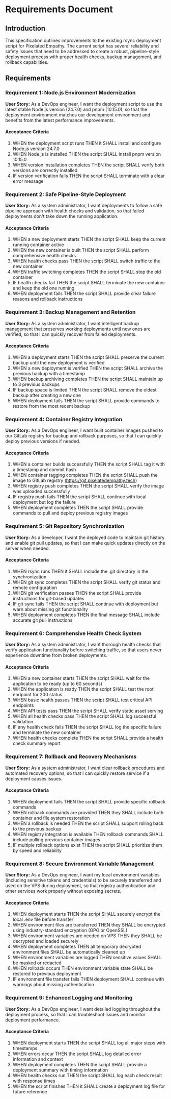 # Requirements Document

## Introduction

This specification outlines improvements to the existing rsync deployment script for Pixelated Empathy. The current script has several reliability and safety issues that need to be addressed to create a robust, pipeline-style deployment process with proper health checks, backup management, and rollback capabilities.

## Requirements

### Requirement 1: Node.js Environment Modernization

**User Story:** As a DevOps engineer, I want the deployment script to use the latest stable Node.js version (24.7.0) and pnpm (10.15.0), so that the deployment environment matches our development environment and benefits from the latest performance improvements.

#### Acceptance Criteria

1. WHEN the deployment script runs THEN it SHALL install and configure Node.js version 24.7.0
2. WHEN Node.js is installed THEN the script SHALL install pnpm version 10.15.0
3. WHEN version installation completes THEN the script SHALL verify both versions are correctly installed
4. IF version verification fails THEN the script SHALL terminate with a clear error message

### Requirement 2: Safe Pipeline-Style Deployment

**User Story:** As a system administrator, I want deployments to follow a safe pipeline approach with health checks and validation, so that failed deployments don't take down the running application.

#### Acceptance Criteria

1. WHEN a new deployment starts THEN the script SHALL keep the current running container active
2. WHEN the new container is built THEN the script SHALL perform comprehensive health checks
3. WHEN health checks pass THEN the script SHALL switch traffic to the new container
4. WHEN traffic switching completes THEN the script SHALL stop the old container
5. IF health checks fail THEN the script SHALL terminate the new container and keep the old one running
6. WHEN deployment fails THEN the script SHALL provide clear failure reasons and rollback instructions

### Requirement 3: Backup Management and Retention

**User Story:** As a system administrator, I want intelligent backup management that preserves working deployments until new ones are verified, so that I can quickly recover from failed deployments.

#### Acceptance Criteria

1. WHEN a deployment starts THEN the script SHALL preserve the current backup until the new deployment is verified
2. WHEN a new deployment is verified THEN the script SHALL archive the previous backup with a timestamp
3. WHEN backup archiving completes THEN the script SHALL maintain up to 3 previous backups
4. IF backup space is limited THEN the script SHALL remove the oldest backup after creating a new one
5. WHEN deployment fails THEN the script SHALL provide commands to restore from the most recent backup

### Requirement 4: Container Registry Integration

**User Story:** As a DevOps engineer, I want built container images pushed to our GitLab registry for backup and rollback purposes, so that I can quickly deploy previous versions if needed.

#### Acceptance Criteria

1. WHEN a container builds successfully THEN the script SHALL tag it with a timestamp and commit hash
2. WHEN container tagging completes THEN the script SHALL push the image to GitLab registry (https://git.pixelatedempathy.tech)
3. WHEN registry push completes THEN the script SHALL verify the image was uploaded successfully
4. IF registry push fails THEN the script SHALL continue with local deployment but log the failure
5. WHEN deployment completes THEN the script SHALL provide commands to pull and deploy previous registry images

### Requirement 5: Git Repository Synchronization

**User Story:** As a developer, I want the deployed code to maintain git history and enable git pull updates, so that I can make quick updates directly on the server when needed.

#### Acceptance Criteria

1. WHEN rsync runs THEN it SHALL include the .git directory in the synchronization
2. WHEN git sync completes THEN the script SHALL verify git status and remote configuration
3. WHEN git verification passes THEN the script SHALL provide instructions for git-based updates
4. IF git sync fails THEN the script SHALL continue with deployment but warn about missing git functionality
5. WHEN deployment completes THEN the final message SHALL include accurate git pull instructions

### Requirement 6: Comprehensive Health Check System

**User Story:** As a system administrator, I want thorough health checks that verify application functionality before switching traffic, so that users never experience downtime from broken deployments.

#### Acceptance Criteria

1. WHEN a new container starts THEN the script SHALL wait for the application to be ready (up to 60 seconds)
2. WHEN the application is ready THEN the script SHALL test the root endpoint for 200 status
3. WHEN basic health passes THEN the script SHALL test critical API endpoints
4. WHEN API tests pass THEN the script SHALL verify static asset serving
5. WHEN all health checks pass THEN the script SHALL log successful validation
6. IF any health check fails THEN the script SHALL log the specific failure and terminate the new container
7. WHEN health checks complete THEN the script SHALL provide a health check summary report

### Requirement 7: Rollback and Recovery Mechanisms

**User Story:** As a system administrator, I want clear rollback procedures and automated recovery options, so that I can quickly restore service if a deployment causes issues.

#### Acceptance Criteria

1. WHEN deployment fails THEN the script SHALL provide specific rollback commands
2. WHEN rollback commands are provided THEN they SHALL include both container and file system restoration
3. WHEN a rollback is needed THEN the script SHALL support rolling back to the previous backup
4. WHEN registry integration is available THEN rollback commands SHALL include pulling previous container images
5. IF multiple rollback options exist THEN the script SHALL prioritize them by speed and reliability

### Requirement 8: Secure Environment Variable Management

**User Story:** As a DevOps engineer, I want my local environment variables (including sensitive tokens and credentials) to be securely transferred and used on the VPS during deployment, so that registry authentication and other services work properly without exposing secrets.

#### Acceptance Criteria

1. WHEN deployment starts THEN the script SHALL securely encrypt the local .env file before transfer
2. WHEN environment files are transferred THEN they SHALL be encrypted using industry-standard encryption (GPG or OpenSSL)
3. WHEN environment variables are needed on VPS THEN they SHALL be decrypted and loaded securely
4. WHEN deployment completes THEN all temporary decrypted environment files SHALL be automatically cleaned up
5. WHEN environment variables are logged THEN sensitive values SHALL be masked or redacted
6. WHEN rollback occurs THEN environment variable state SHALL be restored to previous deployment
7. IF environment file transfer fails THEN deployment SHALL continue with warnings about missing authentication

### Requirement 9: Enhanced Logging and Monitoring

**User Story:** As a DevOps engineer, I want detailed logging throughout the deployment process, so that I can troubleshoot issues and monitor deployment performance.

#### Acceptance Criteria

1. WHEN deployment starts THEN the script SHALL log all major steps with timestamps
2. WHEN errors occur THEN the script SHALL log detailed error information and context
3. WHEN deployment completes THEN the script SHALL provide a deployment summary with timing information
4. WHEN health checks run THEN the script SHALL log each check result with response times
5. WHEN the script finishes THEN it SHALL create a deployment log file for future reference